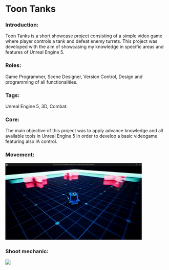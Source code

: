 # Toon Tanks

### Introduction:
Toon Tanks is a short showcase project consisting of a simple video game where player controls a tank and defeat enemy turrets. This project was developed with the aim of showcasing my knowledge in specific areas and features of Unreal Engine 5.

### Roles:
Game Programmer, Scene Designer, Version Control, Design and programming of all functionalities.

### Tags:
Unreal Engine 5, 3D, Combat.

### Core:
The main objective of this project was to apply advance knowledge and all available tools in Unreal Engine 5 in order to develop a basic videogame featuring also IA control.

### Movement:
![](https://github.com/Enb4rr/Toon-Tanks/blob/main/Gifs/Movement.gif)

### Shoot mechanic:
![](https://github.com/Enb4rr/Toon-Tanks/blob/main/Gifs/Shoot.gif)
